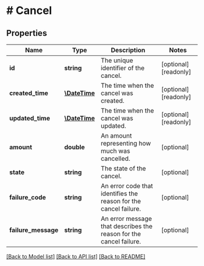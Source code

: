 # # Cancel

## Properties

Name | Type | Description | Notes
------------ | ------------- | ------------- | -------------
**id** | **string** | The unique identifier of the cancel. | [optional] [readonly] 
**created_time** | [**\DateTime**](\DateTime.md) | The time when the cancel was created. | [optional] [readonly] 
**updated_time** | [**\DateTime**](\DateTime.md) | The time when the cancel was updated. | [optional] [readonly] 
**amount** | **double** | An amount representing how much was cancelled. | [optional] 
**state** | **string** | The state of the cancel. | [optional] 
**failure_code** | **string** | An error code that identifies the reason for the cancel failure. | [optional] 
**failure_message** | **string** | An error message that describes the reason for the cancel failure. | [optional] 

[[Back to Model list]](../../README.md#documentation-for-models) [[Back to API list]](../../README.md#documentation-for-api-endpoints) [[Back to README]](../../README.md)


